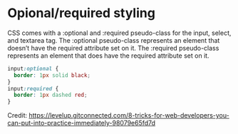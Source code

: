 # Opional/required styling

CSS comes with a :optional and :required pseudo-class for the input, select, and textarea tag. The :optional pseudo-class represents an element that doesn’t have the required attribute set on it. The :required pseudo-class represents an element that does have the required attribute set on it.

```css
input:optional {
  border: 1px solid black;
}
input:required {
  border: 1px dashed red;
}
```

Credit: https://levelup.gitconnected.com/8-tricks-for-web-developers-you-can-put-into-practice-immediately-98079e65fd7d
